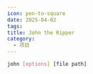 ```yaml
---
icon: pen-to-square
date: 2025-04-02
tags: 
title: John the Ripper
category:
  - 项目
---
```

```bash
john [options] [file path]
```
